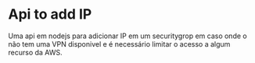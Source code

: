 # Api to add IP

Uma api em nodejs para adicionar IP em um securitygrop em caso onde o não tem uma VPN disponivel e é necessário limitar o acesso a algum recurso da AWS.